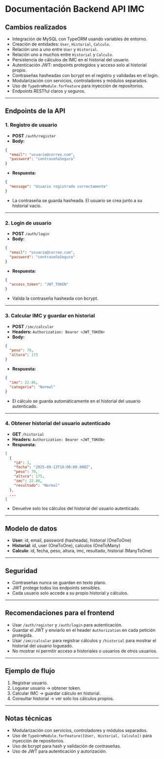 # Documentación Backend API IMC

## Cambios realizados

- Integración de MySQL con TypeORM usando variables de entorno.
- Creación de entidades: `User`, `Historial`, `Calculo`.
- Relación uno a uno entre `User` y `Historial`.
- Relación uno a muchos entre `Historial` y `Calculo`.
- Persistencia de cálculos de IMC en el historial del usuario.
- Autenticación JWT: endpoints protegidos y acceso solo al historial propio.
- Contraseñas hasheadas con bcrypt en el registro y validadas en el login.
- Modularización con servicios, controladores y módulos separados.
- Uso de `TypeOrmModule.forFeature` para inyección de repositorios.
- Endpoints RESTful claros y seguros.

---

## Endpoints de la API

### 1. Registro de usuario

- **POST** `/auth/register`
- **Body:**

```json
{
  "email": "usuario@correo.com",
  "password": "contraseñaSegura"
}
```

- **Respuesta:**

```json
{
  "message": "Usuario registrado correctamente"
}
```

- La contraseña se guarda hasheada. El usuario se crea junto a su historial vacío.

---

### 2. Login de usuario

- **POST** `/auth/login`
- **Body:**

```json
{
  "email": "usuario@correo.com",
  "password": "contraseñaSegura"
}
```

- **Respuesta:**

```json
{
  "access_token": "JWT_TOKEN"
}
```

- Valida la contraseña hasheada con bcrypt.

---

### 3. Calcular IMC y guardar en historial

- **POST** `/imc/calcular`
- **Headers:** `Authorization: Bearer <JWT_TOKEN>`
- **Body:**

```json
{
  "peso": 70,
  "altura": 175
}
```

- **Respuesta:**

```json
{
  "imc": 22.86,
  "categoria": "Normal"
}
```

- El cálculo se guarda automáticamente en el historial del usuario autenticado.

---

### 4. Obtener historial del usuario autenticado

- **GET** `/historial`
- **Headers:** `Authorization: Bearer <JWT_TOKEN>`
- **Respuesta:**

```json
[
  {
    "id": 1,
    "fecha": "2025-09-13T18:00:00.000Z",
    "peso": 70,
    "altura": 175,
    "imc": 22.86,
    "resultado": "Normal"
  },
  ...
]
```

- Devuelve solo los cálculos del historial del usuario autenticado.

---

## Modelo de datos

- **User**: id, email, password (hasheada), historial (OneToOne)
- **Historial**: id, user (OneToOne), calculos (OneToMany)
- **Calculo**: id, fecha, peso, altura, imc, resultado, historial (ManyToOne)

---

## Seguridad

- Contraseñas nunca se guardan en texto plano.
- JWT protege todos los endpoints sensibles.
- Cada usuario solo accede a su propio historial y cálculos.

---

## Recomendaciones para el frontend

- Usar `/auth/register` y `/auth/login` para autenticación.
- Guardar el JWT y enviarlo en el header `Authorization` en cada petición protegida.
- Usar `/imc/calcular` para registrar cálculos y `/historial` para mostrar el historial del usuario logueado.
- No mostrar ni permitir acceso a historiales o usuarios de otros usuarios.

---

## Ejemplo de flujo

1. Registrar usuario.
2. Loguear usuario → obtener token.
3. Calcular IMC → guardar cálculo en historial.
4. Consultar historial → ver solo los cálculos propios.

---

## Notas técnicas

- Modularización con servicios, controladores y módulos separados.
- Uso de `TypeOrmModule.forFeature([User, Historial, Calculo])` para inyección de repositorios.
- Uso de bcrypt para hash y validación de contraseñas.
- Uso de JWT para autenticación y autorización.
